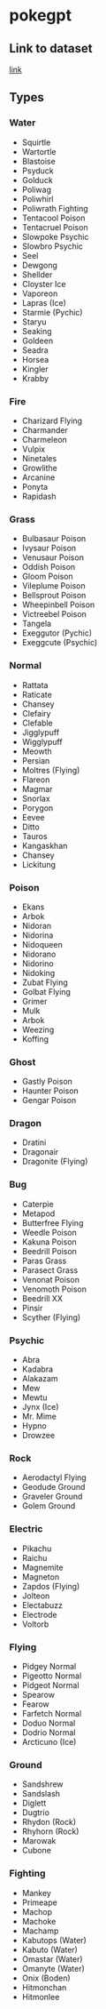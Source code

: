 # pokegpt

## Link to dataset
[link](https://www.kaggle.com/datasets/thedagger/pokemon-generation-one?resource=download)


## Types

### Water
- Squirtle
- Wartortle
- Blastoise
- Psyduck
- Golduck
- Poliwag
- Poliwhirl
- Poliwrath Fighting
- Tentacool Poison
- Tentacruel Poison
- Slowpoke Psychic
- Slowbro Psychic
- Seel
- Dewgong
- Shellder
- Cloyster Ice
- Vaporeon
- Lapras (Ice)
- Starmie (Pychic)
- Staryu
- Seaking
- Goldeen
- Seadra
- Horsea
- Kingler
- Krabby

### Fire
- Charizard Flying
- Charmander
- Charmeleon
- Vulpix
- Ninetales
- Growlithe
- Arcanine
- Ponyta
- Rapidash

### Grass
- Bulbasaur Poison
- Ivysaur Poison
- Venusaur Poison
- Oddish Poison
- Gloom Poison
- Vileplume Poison
- Bellsprout Poison
- Wheepinbell Poison
- Victreebel Poison
- Tangela
- Exeggutor (Pychic)
- Exeggcute (Psychic)


### Normal 
- Rattata
- Raticate
- Chansey
- Clefairy
- Clefable
- Jigglypuff
- Wigglypuff
- Meowth
- Persian
- Moltres (Flying)
- Flareon
- Magmar
- Snorlax
- Porygon
- Eevee
- Ditto
- Tauros
- Kangaskhan
- Chansey
- Lickitung

### Poison 
- Ekans
- Arbok
- Nidoran
- Nidorina
- Nidoqueen
- Nidorano
- Nidorino
- Nidoking
- Zubat Flying
- Golbat Flying
- Grimer
- Mulk
- Arbok
- Weezing
- Koffing

### Ghost
- Gastly Poison
- Haunter Poison 
- Gengar Poison

### Dragon
- Dratini
- Dragonair
- Dragonite (Flying)

### Bug
- Caterpie
- Metapod
- Butterfree Flying
- Weedle Poison
- Kakuna Poison
- Beedrill Poison
- Paras Grass
- Parasect Grass
- Venonat Poison
- Venomoth Poison
- Beedrill XX
- Pinsir
- Scyther (Flying)

### Psychic
- Abra
- Kadabra
- Alakazam
- Mew
- Mewtu
- Jynx (Ice)
- Mr. Mime
- Hypno
- Drowzee

### Rock
- Aerodactyl  Flying
- Geodude Ground
- Graveler Ground
- Golem Ground

### Electric
- Pikachu
- Raichu
- Magnemite
- Magneton
- Zapdos (Flying)
- Jolteon
- Electabuzz
- Electrode
- Voltorb

### Flying
- Pidgey Normal
- Pigeotto Normal
- Pidgeot Normal
- Spearow
- Fearow
- Farfetch Normal
- Doduo Normal
- Dodrio Normal
- Arcticuno (Ice)

### Ground
- Sandshrew
- Sandslash
- Diglett
- Dugtrio
- Rhydon (Rock)
- Rhyhorn (Rock)
- Marowak
- Cubone

### Fighting
- Mankey
- Primeape
- Machop
- Machoke
- Machamp
- Kabutops (Water)
- Kabuto (Water)
- Omastar (Water)
- Omanyte (Water)
- Onix (Boden)
- Hitmonchan
- Hitmonlee

